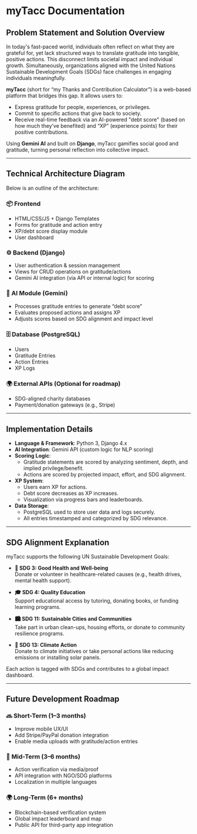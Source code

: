 # myTacc Documentation

## Problem Statement and Solution Overview

In today's fast-paced world, individuals often reflect on what they are grateful for, yet lack structured ways to translate gratitude into tangible, positive actions. This disconnect limits societal impact and individual growth. Simultaneously, organizations aligned with the United Nations Sustainable Development Goals (SDGs) face challenges in engaging individuals meaningfully.

**myTacc** (short for “my Thanks and Contribution Calculator”) is a web-based platform that bridges this gap. It allows users to:

- Express gratitude for people, experiences, or privileges.
- Commit to specific actions that give back to society.
- Receive real-time feedback via an AI-powered "debt score" (based on how much they’ve benefited) and “XP” (experience points) for their positive contributions.

Using **Gemini AI** and built on **Django**, myTacc gamifies social good and gratitude, turning personal reflection into collective impact.

---

## Technical Architecture Diagram

Below is an outline of the architecture:

### 📦 Frontend
- HTML/CSS/JS + Django Templates
- Forms for gratitude and action entry
- XP/debt score display module
- User dashboard

### ⚙️ Backend (Django)
- User authentication & session management
- Views for CRUD operations on gratitude/actions
- Gemini AI integration (via API or internal logic) for scoring

### 🧠 AI Module (Gemini)
- Processes gratitude entries to generate “debt score”
- Evaluates proposed actions and assigns XP
- Adjusts scores based on SDG alignment and impact level

### 🗄️ Database (PostgreSQL)
- Users
- Gratitude Entries
- Action Entries
- XP Logs

### 🌍 External APIs (Optional for roadmap)
- SDG-aligned charity databases
- Payment/donation gateways (e.g., Stripe)

---

## Implementation Details

- **Language & Framework**: Python 3, Django 4.x
- **AI Integration**: Gemini API (custom logic for NLP scoring)
- **Scoring Logic**:
  - Gratitude statements are scored by analyzing sentiment, depth, and implied privilege/benefit.
  - Actions are scored by projected impact, effort, and SDG alignment.
- **XP System**:
  - Users earn XP for actions.
  - Debt score decreases as XP increases.
  - Visualization via progress bars and leaderboards.
- **Data Storage**:
  - PostgreSQL used to store user data and logs securely.
  - All entries timestamped and categorized by SDG relevance.

---

## SDG Alignment Explanation

myTacc supports the following UN Sustainable Development Goals:

- **🎯 SDG 3: Good Health and Well-being**  
  Donate or volunteer in healthcare-related causes (e.g., health drives, mental health support).

- **🎓 SDG 4: Quality Education**  
  Support educational access by tutoring, donating books, or funding learning programs.

- **🏙️ SDG 11: Sustainable Cities and Communities**  
  Take part in urban clean-ups, housing efforts, or donate to community resilience programs.

- **🌱 SDG 13: Climate Action**  
  Donate to climate initiatives or take personal actions like reducing emissions or installing solar panels.

Each action is tagged with SDGs and contributes to a global impact dashboard.

---

## Future Development Roadmap

### 🔜 Short-Term (1–3 months)
- Improve mobile UX/UI
- Add Stripe/PayPal donation integration
- Enable media uploads with gratitude/action entries

### 🚀 Mid-Term (3–6 months)
- Action verification via media/proof
- API integration with NGO/SDG platforms
- Localization in multiple languages

### 🌍 Long-Term (6+ months)
- Blockchain-based verification system
- Global impact leaderboard and map
- Public API for third-party app integration
